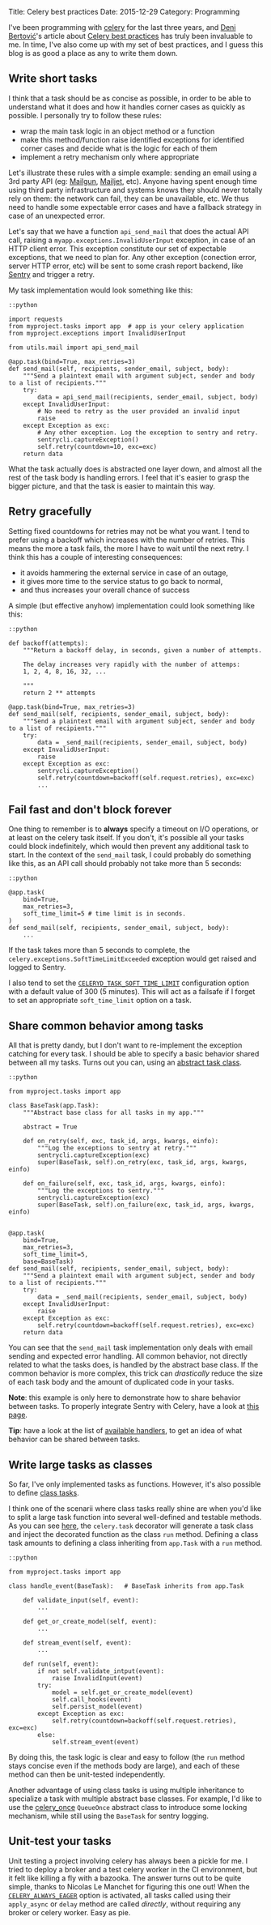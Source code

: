 Title: Celery best practices
Date: 2015-12-29
Category: Programming

I've been programming with [celery](http://celery.readthedocs.org/) for the last three years, and [Deni Bertović](https://denibertovic.com/pages/about-me/)'s article about [Celery best practices](https://denibertovic.com/posts/celery-best-practices/) has truly been invaluable to me. In time, I've also come up with my set of best practices, and I guess this blog is as good a place as any to write them down.

## Write short tasks

I think that a task should be as concise as possible, in order to be able to understand what it does and how it handles corner cases as quickly as possible. I personally try to follow these rules:

* wrap the main task logic in an object method or a function
* make this method/function raise identified exceptions for identified corner cases and decide what is the logic for each of them
* implement a retry mechanism only where appropriate

Let's illustrate these rules with a simple example: sending an email using a 3rd party API (eg: [Mailgun](https://mailgun.com), [Mailjet](https://en.mailjet.com/), etc). Anyone having spent enough time using third party infrastructure and systems knows they should never totally rely on them: the network can fail, they can be unavailable, etc. We thus need to handle some expectable error cases and have a fallback strategy in case of an unexpected error.

Let's say that we have a function  ``api_send_mail`` that does the actual API call, raising a ``myapp.exceptions.InvalidUserInput`` exception, in case of an HTTP client error. This exception constitute our set of expectable exceptions, that we need to plan for. Any other exception (conection error, server HTTP error, etc) will be sent to some crash report backend, like [Sentry](http://getsentry.com) and trigger a retry.

My task implementation would look something like this:

    ::python

    import requests
    from myproject.tasks import app  # app is your celery application
    from myproject.exceptions import InvalidUserInput

    from utils.mail import api_send_mail

    @app.task(bind=True, max_retries=3)
    def send_mail(self, recipients, sender_email, subject, body):
        """Send a plaintext email with argument subject, sender and body to a list of recipients."""
        try:
            data = api_send_mail(recipients, sender_email, subject, body)
        except InvalidUserInput:
            # No need to retry as the user provided an invalid input
            raise
        except Exception as exc:
            # Any other exception. Log the exception to sentry and retry.
            sentrycli.captureException()
            self.retry(countdown=10, exc=exc)
        return data

What the task actually does is abstracted one layer down, and almost all the rest of the task body is handling errors. I feel that it's easier to grasp the bigger picture, and that the task is easier to maintain this way.

## Retry gracefully

Setting fixed countdowns for retries may not be what you want. I tend to prefer using a backoff which increases with the number of retries. This means the more a task fails, the more I have to wait until the next retry. I think this has a couple of interesting consequences:

* it avoids hammering the external service in case of an outage,
* it gives more time to the service status to go back to normal,
* and thus increases your overall chance of success

A simple (but effective anyhow) implementation could look something like this:

    ::python

    def backoff(attempts):
        """Return a backoff delay, in seconds, given a number of attempts.

        The delay increases very rapidly with the number of attemps:
        1, 2, 4, 8, 16, 32, ...

        """
        return 2 ** attempts

    @app.task(bind=True, max_retries=3)
    def send_mail(self, recipients, sender_email, subject, body):
        """Send a plaintext email with argument subject, sender and body to a list of recipients."""
        try:
            data = _send_mail(recipients, sender_email, subject, body)
        except InvalidUserInput:
            raise
        except Exception as exc:
            sentrycli.captureException()
            self.retry(countdown=backoff(self.request.retries), exc=exc)
            ...


## Fail fast and don't block forever

One thing to remember is to **always** specify a timeout on I/O operations, or at least on the celery task itself. If you don't, it's possible all your tasks could block indefinitely, which would then prevent any additional task to start. In the context of the ``send_mail`` task, I could probably do something like this, as an API call should probably not take more than 5 seconds:

    ::python

    @app.task(
        bind=True,
        max_retries=3,
        soft_time_limit=5 # time limit is in seconds.
    )
    def send_mail(self, recipients, sender_email, subject, body):
        ...

If the task takes more than 5 seconds to complete, the ``celery.exceptions.SoftTimeLimitExceeded`` exception would get raised and logged to Sentry.

I also tend to set the [``CELERYD_TASK_SOFT_TIME_LIMIT``](https://celery.readthedocs.org/en/latest/configuration.html?highlight=eager#celeryd-task-soft-time-limit) configuration option with a default value of 300 (5 minutes). This will act as a failsafe if I forget to set an appropriate ``soft_time_limit`` option on a task.


## Share common behavior among tasks

All that is pretty dandy, but I don't want to re-implement the exception catching for every task. I should be able to specify a basic behavior shared between all my tasks. Turns out you can, using an [abstract task class](https://celery.readthedocs.org/en/latest/userguide/tasks.html?highlight=context#abstract-classes).

    ::python

    from myproject.tasks import app

    class BaseTask(app.Task):
        """Abstract base class for all tasks in my app."""

        abstract = True

        def on_retry(self, exc, task_id, args, kwargs, einfo):
            """Log the exceptions to sentry at retry."""
            sentrycli.captureException(exc)
            super(BaseTask, self).on_retry(exc, task_id, args, kwargs, einfo)

        def on_failure(self, exc, task_id, args, kwargs, einfo):
            """Log the exceptions to sentry."""
            sentrycli.captureException(exc)
            super(BaseTask, self).on_failure(exc, task_id, args, kwargs, einfo)


    @app.task(
        bind=True,
        max_retries=3,
        soft_time_limit=5,
        base=BaseTask)
    def send_mail(self, recipients, sender_email, subject, body):
        """Send a plaintext email with argument subject, sender and body to a list of recipients."""
        try:
            data = _send_mail(recipients, sender_email, subject, body)
        except InvalidUserInput:
            raise
        except Exception as exc:
            self.retry(countdown=backoff(self.request.retries), exc=exc)
        return data

You can see that the ``send_mail`` task implementation only deals with email sending and expected error handling. All common behavior, not directly related to what the tasks does, is handled by the abstract base class. If the common behavior is more complex, this trick can *drastically* reduce the size of each task body and the amount of duplicated code in your tasks.

**Note**: this example is only here to demonstrate how to share behavior between tasks. To properly integrate Sentry with Celery, have a look at [this page](https://docs.getsentry.com/hosted/clients/python/integrations/celery/).

**Tip**: have a look at the list of [available handlers](https://celery.readthedocs.org/en/latest/userguide/tasks.html?highlight=context#handlers), to get an idea of what behavior can be shared between tasks.

## Write large tasks as classes

So far, I've only implemented tasks as functions. However, it's also possible to define [class tasks](https://celery.readthedocs.org/en/latest/userguide/tasks.html#custom-task-classes).

I think one of the scenarii where class tasks really shine are when you'd like to split a large task function into several well-defined and testable methods. As you can see [here](https://celery.readthedocs.org/en/latest/userguide/tasks.html#custom-task-classes), the ``celery.task`` decorator will generate a task class and inject the decorated function as the class ``run`` method.
Defining a class task amounts to defining a class inheriting from ``app.Task`` with a ``run`` method.

    ::python

    from myproject.tasks import app

    class handle_event(BaseTask):   # BaseTask inherits from app.Task

        def validate_input(self, event):
            ...

        def get_or_create_model(self, event):
            ...

        def stream_event(self, event):
            ...

        def run(self, event):
            if not self.validate_intput(event):
                raise InvalidInput(event)
            try:
                model = self.get_or_create_model(event)
                self.call_hooks(event)
                self.persist_model(event)
            except Exception as exc:
                self.retry(countdown=backoff(self.request.retries), exc=exc)
            else:
                self.stream_event(event)


By doing this, the task logic is clear and easy to follow (the ``run`` method stays concise even if the methods body are large), and each of these method can then be unit-tested independently.

Another advantage of using class tasks is using multiple inheritance to specialize a task with multiple abstract base classes.
For example, I'd like to use the [celery_once](https://github.com/TrackMaven/celery-once/) ``QueueOnce`` abstract class to introduce some locking mechanism, while still using the ``BaseTask`` for sentry logging.

## Unit-test your tasks

Unit testing a project involving celery has always been a pickle for me. I tried to deploy a broker and a test celery worker in the CI environment, but it felt like killing a fly with a bazooka. The answer turns out to be quite simple, thanks to Nicolas Le Manchet for figuring this one out! When the [``CELERY_ALWAYS_EAGER``](https://celery.readthedocs.org/en/latest/configuration.html#celery-always-eager) option is activated, all tasks called using their ``apply_async`` or ``delay`` method are called *directly*, without requiring any broker or celery worker. Easy as pie.

